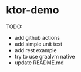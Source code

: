 # ktor-demo

TODO:
* add github actions
* add simple unit test
* add rest example
* try to use graalvm native
* update README.md